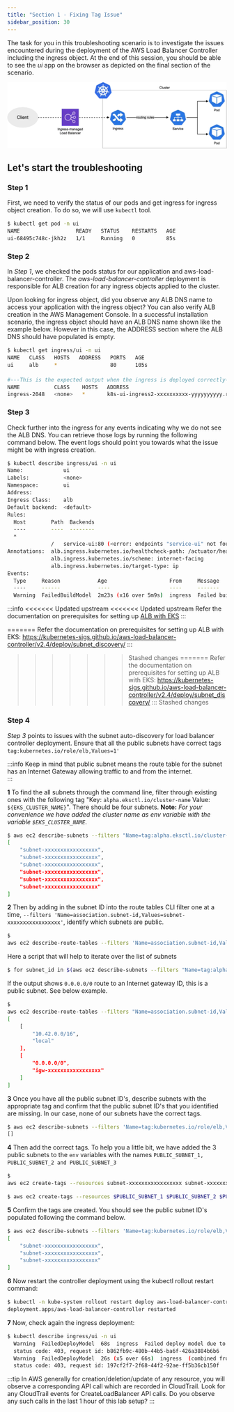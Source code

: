```yaml
---
title: "Section 1 - Fixing Tag Issue"
sidebar_position: 30
---
```


The task for you in this troubleshooting scenario is to investigate the issues encountered during the deployment of the AWS Load Balancer Controller including the ingress object. At the end of this session, you should be able to see the *ui* app on the browser as depicted on the final section of the scenario.

![ingress](./assets/ingress.webp)

## Let's start the troubleshooting

### Step 1

First, we need to verify the status of our pods and get ingress for ingress object creation. To do so, we will use `kubectl` tool.

```bash
$ kubectl get pod -n ui
NAME                  READY   STATUS    RESTARTS   AGE
ui-68495c748c-jkh2z   1/1     Running   0          85s
```

### Step 2

In _Step 1_, we checked the pods status for our application and aws-load-balancer-controller. The _aws-load-balancer-controller_ deployment is responsible for ALB creation for any ingress objects applied to the cluster.

Upon looking for ingress object, did you observe any ALB DNS name to access your application with the ingress object? You can also verify ALB creation in the AWS Management Console. In a successful installation scenario, the ingress object should have an ALB DNS name shown like the example below. However in this case, the ADDRESS section where the ALB DNS should have populated is empty.

```bash
$ kubectl get ingress/ui -n ui
NAME   CLASS   HOSTS   ADDRESS   PORTS   AGE
ui     alb     *                 80      105s

#---This is the expected output when the ingress is deployed correctly--
NAME           CLASS    HOSTS   ADDRESS                                                                   PORTS   AGE
ingress-2048   <none>   *       k8s-ui-ingress2-xxxxxxxxxx-yyyyyyyyyy.region-code.elb.amazonaws.com   80      2m32s
```

### Step 3

Check further into the ingress for any events indicating why we do not see the ALB DNS. You can retrieve those logs by running the following command below. The event logs should point you towards what the issue might be with ingress creation.

```bash
$ kubectl describe ingress/ui -n ui
Name:             ui
Labels:           <none>
Namespace:        ui
Address:
Ingress Class:    alb
Default backend:  <default>
Rules:
  Host        Path  Backends
  ----        ----  --------
  *
              /   service-ui:80 (<error: endpoints "service-ui" not found>)
Annotations:  alb.ingress.kubernetes.io/healthcheck-path: /actuator/health/liveness
              alb.ingress.kubernetes.io/scheme: internet-facing
              alb.ingress.kubernetes.io/target-type: ip
Events:
  Type     Reason            Age                    From     Message
  ----     ------            ----                   ----     -------
  Warning  FailedBuildModel  2m23s (x16 over 5m9s)  ingress  Failed build model due to couldn't auto-discover subnets: unable to resolve at least one subnet (0 match VPC and tags: [kubernetes.io/role/elb])

```
:::info
<<<<<<< Updated upstream
<<<<<<< Updated upstream
Refer the documentation on prerequisites for setting up [ALB with EKS](https://kubernetes-sigs.github.io/aws-load-balancer-controller/v2.4/deploy/subnet_discovery/)
:::

=======
Refer the documentation on prerequisites for setting up ALB with EKS: https://kubernetes-sigs.github.io/aws-load-balancer-controller/v2.4/deploy/subnet_discovery/
:::
>>>>>>> Stashed changes
=======
Refer the documentation on prerequisites for setting up ALB with EKS: https://kubernetes-sigs.github.io/aws-load-balancer-controller/v2.4/deploy/subnet_discovery/
:::
>>>>>>> Stashed changes

### Step 4

_Step 3_ points to issues with the subnet auto-discovery for load balancer controller deployment. Ensure that all the public subnets have correct tags `tag:kubernetes.io/role/elb,Values=1'`

:::info
Keep in mind that public subnet means the route table for the subnet has an Internet Gateway allowing traffic to and from the internet.  
:::

**1** To find the all subnets through the command line, filter through existing ones with the following tag "Key: `alpha.eksctl.io/cluster-name` Value: `${EKS_CLUSTER_NAME}`". There should be four subnets. **Note:** _For your convenience we have added the cluster name as env variable with the variable `$EKS_CLUSTER_NAME`._

```bash
$ aws ec2 describe-subnets --filters "Name=tag:alpha.eksctl.io/cluster-name,Values=${EKS_CLUSTER_NAME}" --query 'Subnets[].SubnetId[]'
[
    "subnet-xxxxxxxxxxxxxxxxx",
    "subnet-xxxxxxxxxxxxxxxxx",
    "subnet-xxxxxxxxxxxxxxxxx",
    "subnet-xxxxxxxxxxxxxxxxx",
    "subnet-xxxxxxxxxxxxxxxxx",
    "subnet-xxxxxxxxxxxxxxxxx"
]
```

**2** Then by adding in the subnet ID into the route tables CLI filter one at a time, `--filters 'Name=association.subnet-id,Values=subnet-xxxxxxxxxxxxxxxxx'`, identify which subnets are public.

```bash
$
aws ec2 describe-route-tables --filters 'Name=association.subnet-id,Values=<ENTER_SUBNET_ID_HERE>' --query 'RouteTables[].Routes[].[DestinationCidrBlock,GatewayId]'

```

Here a script that will help to iterate over the list of subnets

```bash
$ for subnet_id in $(aws ec2 describe-subnets --filters "Name=tag:alpha.eksctl.io/cluster-name,Values=${EKS_CLUSTER_NAME}" --query 'Subnets[].SubnetId[]' --output text); do echo "Subnect: ${subnet_id}"; aws ec2 describe-route-tables --filters "Name=association.subnet-id,Values=${subnet_id}" --query 'RouteTables[].Routes[].[DestinationCidrBlock,GatewayId]'; done
```

If the output shows `0.0.0.0/0` route to an Internet gateway ID, this is a public subnet. See below example.

```bash
$
aws ec2 describe-route-tables --filters "Name=association.subnet-id,Values=subnet-xxxxxxxxxxxxx0470" --query 'RouteTables[].Routes[].[DestinationCidrBlock,GatewayId]'
[
    [
        "10.42.0.0/16",
        "local"
    ],
    [
        "0.0.0.0/0",
        "igw-xxxxxxxxxxxxxxxxx"
    ]
]
```

**3** Once you have all the public subnet ID's, describe subnets with the appropriate tag and confirm that the public subnet ID's that you identified are missing. In our case, none of our subnets have the correct tags.

```bash
$ aws ec2 describe-subnets --filters 'Name=tag:kubernetes.io/role/elb,Values=1' --query 'Subnets[].SubnetId'
[]
```

**4** Then add the correct tags. To help you a little bit, we have added the 3 public subnets to the `env` variables with the names `PUBLIC_SUBNET_1, PUBLIC_SUBNET_2 and PUBLIC_SUBNET_3`

```bash
$
aws ec2 create-tags --resources subnet-xxxxxxxxxxxxxxxxx subnet-xxxxxxxxxxxxxxxxx subnet-xxxxxxxxxxxxxxxxx --tags 'Key="kubernetes.io/role/elb",Value=1'

```

```bash
$ aws ec2 create-tags --resources $PUBLIC_SUBNET_1 $PUBLIC_SUBNET_2 $PUBLIC_SUBNET_3 --tags 'Key="kubernetes.io/role/elb",Value=1'
```

**5** Confirm the tags are created. You should see the public subnet ID's populated following the command below.

```bash
$ aws ec2 describe-subnets --filters 'Name=tag:kubernetes.io/role/elb,Values=1' --query 'Subnets[].SubnetId'
[
    "subnet-xxxxxxxxxxxxxxxxx",
    "subnet-xxxxxxxxxxxxxxxxx",
    "subnet-xxxxxxxxxxxxxxxxx"
]
```

**6** Now restart the controller deployment using the kubectl rollout restart command:

```bash timeout=180
$ kubectl -n kube-system rollout restart deploy aws-load-balancer-controller
deployment.apps/aws-load-balancer-controller restarted
```

**7** Now, check again the ingress deployment:

```bash expectError=true timeout=180 hook=fix-1 hookTimeout=600
$ kubectl describe ingress/ui -n ui
  Warning  FailedDeployModel  68s  ingress  Failed deploy model due to AccessDenied: User: arn:aws:sts::xxxxxxxxxxxx:assumed-role/alb-controller-20240611131524228000000002/1718115201989397805 is not authorized to perform: elasticloadbalancing:CreateLoadBalancer on resource: arn:aws:elasticloadbalancing:us-west-2:xxxxxxxxxxxx:loadbalancer/app/k8s-ui-ui-5ddc3ba496/* because no identity-based policy allows the elasticloadbalancing:CreateLoadBalancer action
  status code: 403, request id: b862fb9c-480b-44b5-ba6f-426a3884b6b6
  Warning  FailedDeployModel  26s (x5 over 66s)  ingress  (combined from similar events): Failed deploy model due to AccessDenied: User: arn:aws:sts::xxxxxxxxxxxx:assumed-role/alb-controller-20240611131524228000000002/1718115201989397805 is not authorized to perform: elasticloadbalancing:CreateLoadBalancer on resource: arn:aws:elasticloadbalancing:us-west-2:xxxxxxxxxxxx:loadbalancer/app/k8s-ui-ui-5ddc3ba496/* because no identity-based policy allows the elasticloadbalancing:CreateLoadBalancer action
  status code: 403, request id: 197cf2f7-2f68-44f2-92ae-ff5b36cb150f
```

:::tip
In AWS generally for creation/deletion/update of any resource, you will observe a corresponding API call which are recorded in CloudTrail. Look for any CloudTrail events for CreateLoadBalancer API calls. Do you observe any such calls in the last 1 hour of this lab setup?
:::
